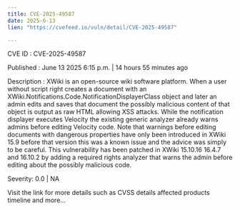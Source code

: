 ```yaml
---
title: CVE-2025-49587
date: 2025-6-13
lien: "https://cvefeed.io/vuln/detail/CVE-2025-49587"

---
```


CVE ID : CVE-2025-49587

Published :  June 13
2025
6:15 p.m. | 14 hours
55 minutes ago

Description : XWiki is an open-source wiki software platform. When a user without script right creates a document with an XWiki.Notifications.Code.NotificationDisplayerClass object
and later an admin edits and saves that document
the possibly malicious content of that object is output as raw HTML
allowing XSS attacks. While the notification displayer executes Velocity
the existing generic analyzer already warns admins before editing Velocity code. Note that warnings before editing documents with dangerous properties have only been introduced in XWiki 15.9
before that version
this was a known issue and the advice was simply to be careful. This vulnerability has been patched in XWiki 15.10.16
16.4.7
and 16.10.2 by adding a required rights analyzer that warns the admin before editing about the possibly malicious code.

Severity: 0.0 | NA

Visit the link for more details
such as CVSS details
affected products
timeline
and more...
